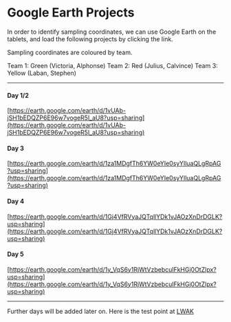 # Google Earth Projects

In order to identify sampling coordinates, we can use Google Earth on the tablets, and load the following projects by clicking the link.

Sampling coordinates are coloured by team. 

Team 1: Green (Victoria, Alphonse)
Team 2: Red (Julius, Calvince)
Team 3: Yellow (Laban, Stephen)

---

#### Day 1/2  
[https://earth.google.com/earth/d/1vUAb-jSH1bEDQZP6E96w7vogeR5l_aU8?usp=sharing](https://earth.google.com/earth/d/1vUAb-jSH1bEDQZP6E96w7vogeR5l_aU8?usp=sharing)

#### Day 3 

[https://earth.google.com/earth/d/1za1MDgfTh6YW0eYIe0syYIluaQLgRpAG?usp=sharing](https://earth.google.com/earth/d/1za1MDgfTh6YW0eYIe0syYIluaQLgRpAG?usp=sharing)

#### Day 4 

[https://earth.google.com/earth/d/1Gj4VfRVyaJQTqllYDk1vJAOzXnDrDGLK?usp=sharing](https://earth.google.com/earth/d/1Gj4VfRVyaJQTqllYDk1vJAOzXnDrDGLK?usp=sharing)

#### Day 5 

[https://earth.google.com/earth/d/1y_VqS6y1RjWtVzbebculFkHGj0OtZlpx?usp=sharing](https://earth.google.com/earth/d/1y_VqS6y1RjWtVzbebculFkHGj0OtZlpx?usp=sharing)

---

Further days will be added later on. Here is the test point at [LWAK](https://earth.google.com/earth/d/1Tpy2rm-7e3yPJEHp21OJgqlrPWMSebN_?usp=sharing)
